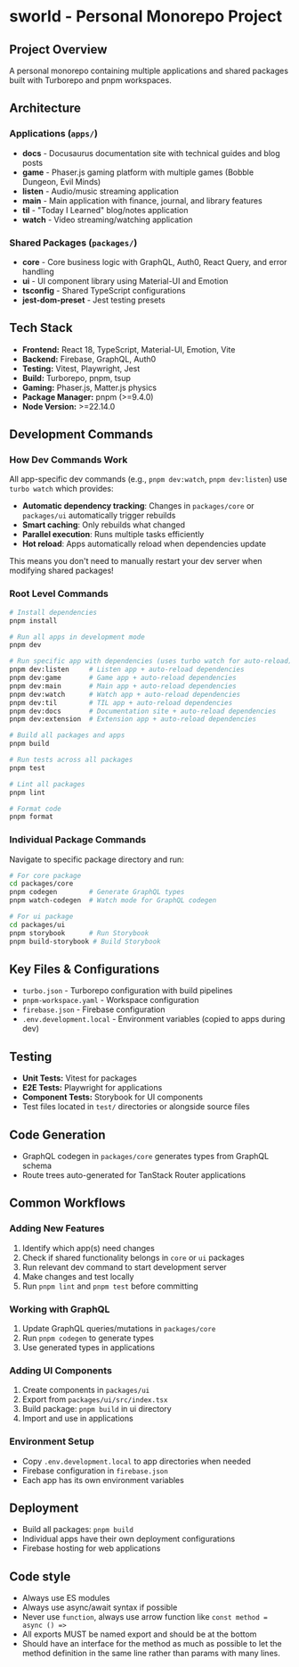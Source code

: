 # sworld - Personal Monorepo Project

## Project Overview

A personal monorepo containing multiple applications and shared packages built with Turborepo and pnpm workspaces.

## Architecture

### Applications (`apps/`)

- **docs** - Docusaurus documentation site with technical guides and blog posts
- **game** - Phaser.js gaming platform with multiple games (Bobble Dungeon, Evil Minds)
- **listen** - Audio/music streaming application
- **main** - Main application with finance, journal, and library features
- **til** - "Today I Learned" blog/notes application
- **watch** - Video streaming/watching application

### Shared Packages (`packages/`)

- **core** - Core business logic with GraphQL, Auth0, React Query, and error handling
- **ui** - UI component library using Material-UI and Emotion
- **tsconfig** - Shared TypeScript configurations
- **jest-dom-preset** - Jest testing presets

## Tech Stack

- **Frontend:** React 18, TypeScript, Material-UI, Emotion, Vite
- **Backend:** Firebase, GraphQL, Auth0
- **Testing:** Vitest, Playwright, Jest
- **Build:** Turborepo, pnpm, tsup
- **Gaming:** Phaser.js, Matter.js physics
- **Package Manager:** pnpm (>=9.4.0)
- **Node Version:** >=22.14.0

## Development Commands

### How Dev Commands Work

All app-specific dev commands (e.g., `pnpm dev:watch`, `pnpm dev:listen`) use `turbo watch` which provides:

- **Automatic dependency tracking**: Changes in `packages/core` or `packages/ui` automatically trigger rebuilds
- **Smart caching**: Only rebuilds what changed
- **Parallel execution**: Runs multiple tasks efficiently
- **Hot reload**: Apps automatically reload when dependencies update

This means you don't need to manually restart your dev server when modifying shared packages!

### Root Level Commands

```bash
# Install dependencies
pnpm install

# Run all apps in development mode
pnpm dev

# Run specific app with dependencies (uses turbo watch for auto-reload)
pnpm dev:listen     # Listen app + auto-reload dependencies
pnpm dev:game       # Game app + auto-reload dependencies
pnpm dev:main       # Main app + auto-reload dependencies
pnpm dev:watch      # Watch app + auto-reload dependencies
pnpm dev:til        # TIL app + auto-reload dependencies
pnpm dev:docs       # Documentation site + auto-reload dependencies
pnpm dev:extension  # Extension app + auto-reload dependencies

# Build all packages and apps
pnpm build

# Run tests across all packages
pnpm test

# Lint all packages
pnpm lint

# Format code
pnpm format
```

### Individual Package Commands

Navigate to specific package directory and run:

```bash
# For core package
cd packages/core
pnpm codegen        # Generate GraphQL types
pnpm watch-codegen  # Watch mode for GraphQL codegen

# For ui package
cd packages/ui
pnpm storybook      # Run Storybook
pnpm build-storybook # Build Storybook
```

## Key Files & Configurations

- `turbo.json` - Turborepo configuration with build pipelines
- `pnpm-workspace.yaml` - Workspace configuration
- `firebase.json` - Firebase configuration
- `.env.development.local` - Environment variables (copied to apps during dev)

## Testing

- **Unit Tests:** Vitest for packages
- **E2E Tests:** Playwright for applications
- **Component Tests:** Storybook for UI components
- Test files located in `test/` directories or alongside source files

## Code Generation

- GraphQL codegen in `packages/core` generates types from GraphQL schema
- Route trees auto-generated for TanStack Router applications

## Common Workflows

### Adding New Features

1. Identify which app(s) need changes
2. Check if shared functionality belongs in `core` or `ui` packages
3. Run relevant dev command to start development server
4. Make changes and test locally
5. Run `pnpm lint` and `pnpm test` before committing

### Working with GraphQL

1. Update GraphQL queries/mutations in `packages/core`
2. Run `pnpm codegen` to generate types
3. Use generated types in applications

### Adding UI Components

1. Create components in `packages/ui`
2. Export from `packages/ui/src/index.tsx`
3. Build package: `pnpm build` in ui directory
4. Import and use in applications

### Environment Setup

- Copy `.env.development.local` to app directories when needed
- Firebase configuration in `firebase.json`
- Each app has its own environment variables

## Deployment

- Build all packages: `pnpm build`
- Individual apps have their own deployment configurations
- Firebase hosting for web applications

## Code style

- Always use ES modules
- Always use async/await syntax if possible
- Never use `function`, always use arrow function like `const method = async () => `
- All exports MUST be named export and should be at the bottom
- Should have an interface for the method as much as possible to let the method definition in the same line rather than params with many lines.
